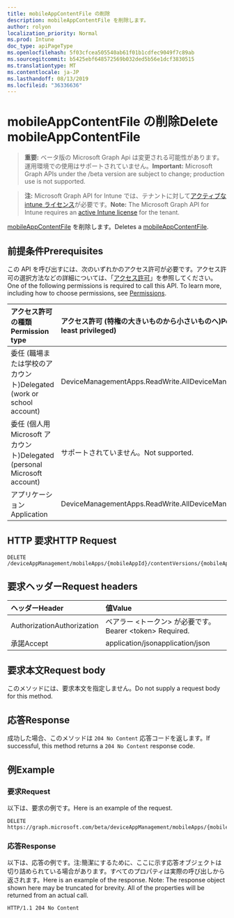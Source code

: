 ```yaml
---
title: mobileAppContentFile の削除
description: mobileAppContentFile を削除します。
author: rolyon
localization_priority: Normal
ms.prod: Intune
doc_type: apiPageType
ms.openlocfilehash: 5f03cfcea505540ab61f01b1cdfec9049f7c89ab
ms.sourcegitcommit: b5425ebf648572569b032ded5b56e1dcf3830515
ms.translationtype: MT
ms.contentlocale: ja-JP
ms.lasthandoff: 08/13/2019
ms.locfileid: "36336636"
---
```

# <a name="delete-mobileappcontentfile"></a><span data-ttu-id="79e91-103">mobileAppContentFile の削除</span><span class="sxs-lookup"><span data-stu-id="79e91-103">Delete mobileAppContentFile</span></span>

> <span data-ttu-id="79e91-104">**重要:** ベータ版の Microsoft Graph Api は変更される可能性があります。運用環境での使用はサポートされていません。</span><span class="sxs-lookup"><span data-stu-id="79e91-104">**Important:** Microsoft Graph APIs under the /beta version are subject to change; production use is not supported.</span></span>

> <span data-ttu-id="79e91-105">**注:** Microsoft Graph API for Intune では、テナントに対して[アクティブな intune ライセンス](https://go.microsoft.com/fwlink/?linkid=839381)が必要です。</span><span class="sxs-lookup"><span data-stu-id="79e91-105">**Note:** The Microsoft Graph API for Intune requires an [active Intune license](https://go.microsoft.com/fwlink/?linkid=839381) for the tenant.</span></span>

<span data-ttu-id="79e91-106">[mobileAppContentFile](../resources/intune-apps-mobileappcontentfile.md) を削除します。</span><span class="sxs-lookup"><span data-stu-id="79e91-106">Deletes a [mobileAppContentFile](../resources/intune-apps-mobileappcontentfile.md).</span></span>

## <a name="prerequisites"></a><span data-ttu-id="79e91-107">前提条件</span><span class="sxs-lookup"><span data-stu-id="79e91-107">Prerequisites</span></span>
<span data-ttu-id="79e91-p101">この API を呼び出すには、次のいずれかのアクセス許可が必要です。アクセス許可の選択方法などの詳細については、「[アクセス許可](/graph/permissions-reference)」を参照してください。</span><span class="sxs-lookup"><span data-stu-id="79e91-p101">One of the following permissions is required to call this API. To learn more, including how to choose permissions, see [Permissions](/graph/permissions-reference).</span></span>

|<span data-ttu-id="79e91-110">アクセス許可の種類</span><span class="sxs-lookup"><span data-stu-id="79e91-110">Permission type</span></span>|<span data-ttu-id="79e91-111">アクセス許可 (特権の大きいものから小さいものへ)</span><span class="sxs-lookup"><span data-stu-id="79e91-111">Permissions (from most to least privileged)</span></span>|
|:---|:---|
|<span data-ttu-id="79e91-112">委任 (職場または学校のアカウント)</span><span class="sxs-lookup"><span data-stu-id="79e91-112">Delegated (work or school account)</span></span>|<span data-ttu-id="79e91-113">DeviceManagementApps.ReadWrite.All</span><span class="sxs-lookup"><span data-stu-id="79e91-113">DeviceManagementApps.ReadWrite.All</span></span>|
|<span data-ttu-id="79e91-114">委任 (個人用 Microsoft アカウント)</span><span class="sxs-lookup"><span data-stu-id="79e91-114">Delegated (personal Microsoft account)</span></span>|<span data-ttu-id="79e91-115">サポートされていません。</span><span class="sxs-lookup"><span data-stu-id="79e91-115">Not supported.</span></span>|
|<span data-ttu-id="79e91-116">アプリケーション</span><span class="sxs-lookup"><span data-stu-id="79e91-116">Application</span></span>|<span data-ttu-id="79e91-117">DeviceManagementApps.ReadWrite.All</span><span class="sxs-lookup"><span data-stu-id="79e91-117">DeviceManagementApps.ReadWrite.All</span></span>|

## <a name="http-request"></a><span data-ttu-id="79e91-118">HTTP 要求</span><span class="sxs-lookup"><span data-stu-id="79e91-118">HTTP Request</span></span>
<!-- {
  "blockType": "ignored"
}
-->
``` http
DELETE /deviceAppManagement/mobileApps/{mobileAppId}/contentVersions/{mobileAppContentId}/files/{mobileAppContentFileId}
```

## <a name="request-headers"></a><span data-ttu-id="79e91-119">要求ヘッダー</span><span class="sxs-lookup"><span data-stu-id="79e91-119">Request headers</span></span>
|<span data-ttu-id="79e91-120">ヘッダー</span><span class="sxs-lookup"><span data-stu-id="79e91-120">Header</span></span>|<span data-ttu-id="79e91-121">値</span><span class="sxs-lookup"><span data-stu-id="79e91-121">Value</span></span>|
|:---|:---|
|<span data-ttu-id="79e91-122">Authorization</span><span class="sxs-lookup"><span data-stu-id="79e91-122">Authorization</span></span>|<span data-ttu-id="79e91-123">ベアラー &lt;トークン&gt; が必要です。</span><span class="sxs-lookup"><span data-stu-id="79e91-123">Bearer &lt;token&gt; Required.</span></span>|
|<span data-ttu-id="79e91-124">承諾</span><span class="sxs-lookup"><span data-stu-id="79e91-124">Accept</span></span>|<span data-ttu-id="79e91-125">application/json</span><span class="sxs-lookup"><span data-stu-id="79e91-125">application/json</span></span>|

## <a name="request-body"></a><span data-ttu-id="79e91-126">要求本文</span><span class="sxs-lookup"><span data-stu-id="79e91-126">Request body</span></span>
<span data-ttu-id="79e91-127">このメソッドには、要求本文を指定しません。</span><span class="sxs-lookup"><span data-stu-id="79e91-127">Do not supply a request body for this method.</span></span>

## <a name="response"></a><span data-ttu-id="79e91-128">応答</span><span class="sxs-lookup"><span data-stu-id="79e91-128">Response</span></span>
<span data-ttu-id="79e91-129">成功した場合、このメソッドは `204 No Content` 応答コードを返します。</span><span class="sxs-lookup"><span data-stu-id="79e91-129">If successful, this method returns a `204 No Content` response code.</span></span>

## <a name="example"></a><span data-ttu-id="79e91-130">例</span><span class="sxs-lookup"><span data-stu-id="79e91-130">Example</span></span>

### <a name="request"></a><span data-ttu-id="79e91-131">要求</span><span class="sxs-lookup"><span data-stu-id="79e91-131">Request</span></span>
<span data-ttu-id="79e91-132">以下は、要求の例です。</span><span class="sxs-lookup"><span data-stu-id="79e91-132">Here is an example of the request.</span></span>
``` http
DELETE https://graph.microsoft.com/beta/deviceAppManagement/mobileApps/{mobileAppId}/contentVersions/{mobileAppContentId}/files/{mobileAppContentFileId}
```

### <a name="response"></a><span data-ttu-id="79e91-133">応答</span><span class="sxs-lookup"><span data-stu-id="79e91-133">Response</span></span>
<span data-ttu-id="79e91-p102">以下は、応答の例です。注:簡潔にするために、ここに示す応答オブジェクトは切り詰められている場合があります。すべてのプロパティは実際の呼び出しから返されます。</span><span class="sxs-lookup"><span data-stu-id="79e91-p102">Here is an example of the response. Note: The response object shown here may be truncated for brevity. All of the properties will be returned from an actual call.</span></span>
``` http
HTTP/1.1 204 No Content
```






